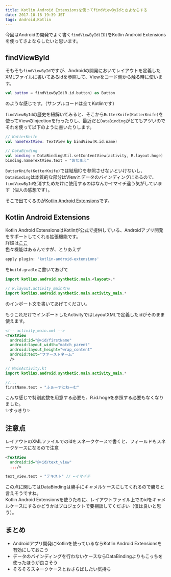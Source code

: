 ```yaml
---
title: Kotlin Android Extensionsを使ってfindViewByIdとさよならする
date: 2017-10-18 19:39 JST
tags: Android,Kotlin
---
```


今回はAndroidの開発でよく書く`findViewById(ID)`をKotlin Android Extensionsを使ってさよならしたいと思います。  
  
## findViewById  
そもそも`findViewById`ですが、Androidの開発においてレイアウトを定義したXMLファイルに書いてあるidを参照して、Viewをコード側から触る時に使います。  

```kotlin
val button = findViewById(R.id.button) as Button
```

のような感じです。（サンプルコードは全てKotlinです）
  
`findViewById`の歴史を紐解いてみると、そこから`ButterKnife(KotterKnife)`を使ってViewのInjectionを行ったりし、最近だと`DataBinding`がとてもアツいのでそれを使って以下のように書いたりします。  

```kotlin
// KotterKnife
val nameTextView: TextView by bindView(R.id.name)

// DataBinding
val binding = DataBindingUtil.setContentView(activity, R.layout.hoge)
binding.nameTextView.text = "おなまえ"
```

`ButterKnife(KotterKnife)`では結局IDを参照させないといけないし、`DataBinding`は本質的な部分はViewとデータのバインディングにあるので、`findViewById`を消すためだけに使用するのはなんかイマイチ違う気がしています（個人の感想です）。  

そこで出てくるのが[Kotlin Android Extensions](https://kotlinlang.org/docs/tutorials/android-plugin.html)です。  

## Kotlin Android Extensions
Kotlin Android ExtensionsはKotlinが公式で提供している、Androidアプリ開発をサポートしてくれる拡張機能です。  
詳細は[ここ](https://kotlinlang.org/docs/tutorials/android-plugin.html)  
色々機能はあるんですが、とりあえず  

```groovy
apply plugin: 'kotlin-android-extensions'
```

を`build.gradle`に書いてあげて  

```kotlin
import kotlinx.android.synthetic.main.<layout>.*

// R.layout.activity_mainなら
import kotlinx.android.synthetic.main.activity_main.*
```

のインポート文を書いてあげてください。  

もうこれだけでインポートしたActivityではLayoutXMLで定義したidがそのまま使えます。

```xml
<!-- activity_main.xml -->
<TextView
  android:id="@+id/firstName"
  android:layout_width="match_parent"
  android:layout_height="wrap_content"
  android:text="ファーストネーム"
  />
```

```kotlin
// MainActivity.kt
import kotlinx.android.synthetic.main.activity_main.*

//...
firstName.text = "ふぁーすとねーむ"
```

こんな感じで特別変数を用意する必要も、R.id.hogeを参照する必要もなくなりました。  
✨すっきり✨  

## 注意点
レイアウトのXMLファイルでのidをスネークケースで書くと、フィールドもスネークケースになるので注意

```xml
<TextView
  android:id="@+id/text_view"
  .../>
```

```kotlin
text_view.text = "テキスト" // ←イマイチ
```

この点に関してはDataBindingは勝手にキャメルケースにしてくれるので勝ちと言えそうですね。  
Kotlin Android Extensionsを使うために、レイアウトファイル上でのidをキャメルケースにするかどうかはプロジェクトで要相談してください（僕は良いと思う）。

## まとめ
- Androidアプリ開発にKotlinを使っているならKotlin Android Extensionsを有効にしておこう
- データのバインディングを行わないケースならDataBindingよりもこっちを使ったほうが良さそう
- そろそろスネークケースとおさらばしたい気持ち
